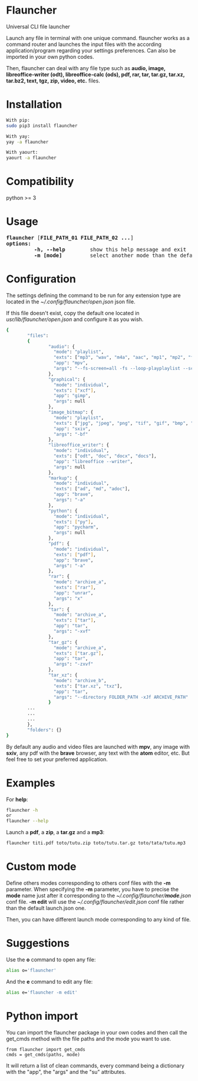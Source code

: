 # Flauncher
Universal CLI file launcher

Launch any file in terminal with one unique command. flauncher works as a command router and launches the input files with the according application/program regarding your settings preferences. Can also be imported in your own python codes.

Then, flauncher can deal with any file type such as **audio, image, libreoffice-writer (odt), libreoffice-calc (ods), pdf, rar, tar, tar.gz, tar.xz, tar.bz2, text, tgz, zip, video, etc.** files.

# Installation
```sh
With pip:
sudo pip3 install flauncher

With yay:
yay -a flauncher

With yaourt:
yaourt -a flauncher
```

# Compatibility
python >= 3


# Usage
<pre>
<b>flauncher</b> [<b>FILE_PATH_01 FILE_PATH_02 ...</b>]
<b>options:</b>
<!-- -->         <b>-h, --help</b>        show this help message and exit
<!-- -->         <b>-m [mode]</b>         select another mode than the default open one to open another conf file than open.json
</pre>

# Configuration
The settings defining the command to be run for any extension type are located in the *~/.config/flauncher/open.json* json file.

If this file doesn't exist, copy the default one located in *usr/lib/flauncher/open.json* and configure it as you wish.

```sh
{
        "files":
        {
                "audio": {
                  "mode": "playlist",
                  "exts": ["mp3", "wav", "m4a", "aac", "mp1", "mp2", "flac", "aa", "aax", "act", "aiff", "amr", "ape", "au", "awb", "dct", "dss", "dvf", "gsm", "iklax", "ivs", "m4b", "m4p", "mmf", "mpc", "msv", "nmf", "nsf", "oga", "mogg", "opus", "ra", "raw", "sin", "tta", "vox", "wma", "wv", "8svx"],
                  "app": "mpv",
                  "args": "--fs-screen=all -fs --loop-playplaylist --script-opts=osc-hidetimeout=6000 --player-operation-mode=pseudo-gui"
                },
                "graphical": {
                  "mode": "individual",
                  "exts": ["xcf"],
                  "app": "gimp",
                  "args": null
                },
                "image_bitmap": {
                  "mode": "playlist",
                  "exts": ["jpg", "jpeg", "png", "tif", "gif", "bmp", "pjpeg", "jfif", "exif", "tiff", "png", "ppm", "pgm", "pbm", "pnm", "webp", "hdr", "heif", "bat", "bpg"],
                  "app": "sxiv",
                  "args": "-bf"
                },
                "libreoffice_writer": {
                  "mode": "individual",
                  "exts": ["odt", "doc", "docx", "docs"],
                  "app": "libreoffice --writer",
                  "args": null
                },
                "markup": {
                  "mode": "individual",
                  "exts": ["ad", "md", "adoc"],
                  "app": "brave",
                  "args": "-a"
                },
                "python": {
                  "mode": "individual",
                  "exts": ["py"],
                  "app": "pycharm",
                  "args": null
                },
                "pdf": {
                  "mode": "individual",
                  "exts": ["pdf"],
                  "app": "brave",
                  "args": "-a"
                },
                "rar": {
                  "mode": "archive_a",
                  "exts": ["rar"],
                  "app": "unrar",
                  "args": "x"
                },
                "tar": {
                  "mode": "archive_a",
                  "exts": ["tar"],
                  "app": "tar",
                  "args": "-xvf"
                },
                "tar_gz": {
                  "mode": "archive_a",
                  "exts": ["tar.gz"],
                  "app": "tar",
                  "args": "-zxvf"
                },
                "tar_xz": {
                  "mode": "archive_b",
                  "exts": ["tar.xz", "txz"],
                  "app": "tar",
                  "args": "--directory FOLDER_PATH -xJf ARCHIVE_PATH"
                }
        ...
        ...
        ...
        },
        "folders": {}
}
```

By default any audio and video files are launched with **mpv**, any image with **sxiv**, any pdf with the **brave** browser, any text with the **atom** editor, etc. But feel free to set your preferred application.

# Examples
For **help**:<br/>
```sh
flauncher -h
or
flauncher --help
```

Launch a **pdf**, a **zip**, a **tar.gz** and a **mp3**:<br/>
```sh
flauncher titi.pdf toto/tutu.zip toto/tutu.tar.gz toto/tata/tutu.mp3
```


# Custom mode
Define others modes corresponding to others conf files with the **-m** parameter.
When specifying the **-m** parameter, you have to precise the **mode** name just after it corresponding to the *~/.config/flauncher/**mode**.json* conf file.
**-m edit** will use the *~/.config/flauncher/edit.json* conf file rather than the default launch.json one.

Then, you can have different launch mode corresponding to any kind of file.


# Suggestions
Use the **o** command to open any file:<br/>
```sh
alias o='flauncher'
```

And the **e** command to edit any file:<br/>
```sh
alias e='flauncher -m edit'
```


# Python import
You can import the flauncher package in your own codes and then call the get_cmds method with the file paths and the mode you want to use.

```
from flauncher import get_cmds
cmds = get_cmds(paths, mode)
```

It will return a list of clean commands, every command being a dictionary with the "app", the "args" and the "su" attributes.
